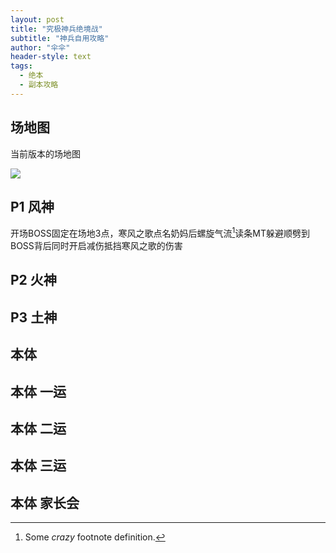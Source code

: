 ```yaml
---
layout: post
title: "究极神兵绝境战"
subtitle: "神兵自用攻略"
author: "伞伞"
header-style: text
tags:
  - 绝本
  - 副本攻略
---
```


场地图
--
当前版本的场地图

![](https://i.imgur.com/Wfdj4eX.png)


P1 风神
--


开场BOSS固定在场地3点，寒风之歌点名奶妈后螺旋气流[^1]读条MT躲避顺劈到BOSS背后同时开启减伤抵挡寒风之歌的伤害

 [^1]: Some *crazy* footnote definition.


P2 火神
-----



P3 土神
------


本体
----


本体 一运
--------


本体 二运
---------


本体 三运
-------


本体 家长会
--------

